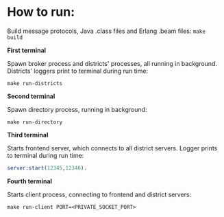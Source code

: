 # How to run:

Build message protocols, Java .class files and Erlang .beam files:
```make build```


**First terminal**

Spawn broker process and districts' processes, all running in background.
Districts' loggers print to terminal during run time:

```make run-broker
make run-districts
```


**Second terminal**

Spawn directory process, running in background:

```make run-directory```


**Third terminal**

Starts frontend server, which connects to all district servers.
Logger prints to terminal during run time:

```erl -pa frontend/ebin
server:start(12345,12346).
```


**Fourth terminal**

Starts client process, connecting to frontend and district servers:

```make run-client PORT=<PRIVATE_SOCKET_PORT>```
